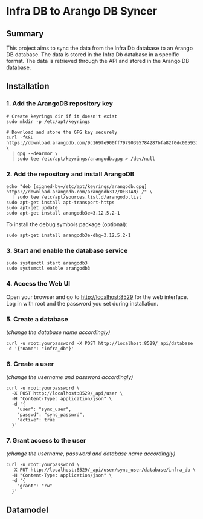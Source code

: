 # Infra DB to Arango DB Syncer

## Summary
This project aims to sync the data from the Infra Db database to an Arango DB database.
The data is stored in the Infra Db database in a specific format. The data is retrieved through the API and stored in the Arango DB database.

## Installation

### 1. Add the ArangoDB repository key
```
# Create keyrings dir if it doesn't exist
sudo mkdir -p /etc/apt/keyrings

# Download and store the GPG key securely
curl -fsSL https://download.arangodb.com/9c169fe900ff79790395784287bfa82f0dc0059375a34a2881b9b745c8efd42e/arangodb312/DEBIAN/Release.key \
  | gpg --dearmor \
  | sudo tee /etc/apt/keyrings/arangodb.gpg > /dev/null
```
### 2. Add the repository and install ArangoDB
```
echo "deb [signed-by=/etc/apt/keyrings/arangodb.gpg] https://download.arangodb.com/arangodb312/DEBIAN/ /" \
  | sudo tee /etc/apt/sources.list.d/arangodb.list
sudo apt-get install apt-transport-https
sudo apt-get update
sudo apt-get install arangodb3e=3.12.5.2-1
```
To install the debug symbols package (optional):
```
sudo apt-get install arangodb3e-dbg=3.12.5.2-1
```
### 3. Start and enable the database service
```
sudo systemctl start arangodb3
sudo systemctl enable arangodb3
```
### 4. Access the Web UI
Open your browser and go to [http://localhost:8529](http://localhost:8529) for the web interface.
Log in with root and the password you set during installation.

### 5. Create a database
_(change the database name accordingly)_
```
curl -u root:yourpassword -X POST http://localhost:8529/_api/database -d '{"name": "infra_db"}'
```
### 6. Create a user
_(change the username and password accordingly)_
```
curl -u root:yourpassword \
  -X POST http://localhost:8529/_api/user \
  -H "Content-Type: application/json" \
  -d '{
    "user": "sync_user",
    "passwd": "sync_passwrd",
    "active": true
  }'
```
### 7. Grant access to the user
_(change the username, password and database name accordingly)_
```
curl -u root:yourpassword \
  -X PUT http://localhost:8529/_api/user/sync_user/database/infra_db \
  -H "Content-Type: application/json" \
  -d '{
    "grant": "rw"
  }'
```

## Datamodel
